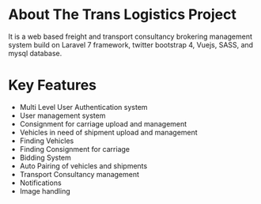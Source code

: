 # About The Trans Logistics Project

It is a web based freight and transport consultancy brokering management system build on Laravel 7 framework, twitter bootstrap 4, Vuejs, SASS, and mysql database.

# Key Features

- Multi Level User Authentication system
- User management system
- Consignment for carriage upload and management
- Vehicles in need of shipment upload and management
- Finding Vehicles
- Finding Consignment for carriage
- Bidding System
- Auto Pairing of vehicles and shipments
- Transport Consultancy management
- Notifications
- Image handling

